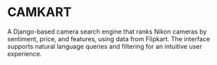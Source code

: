 # CAMKART
A Django-based camera search engine that ranks Nikon cameras by sentiment, price, and features, using data from Flipkart. The interface supports natural language queries and filtering for an intuitive user experience.
